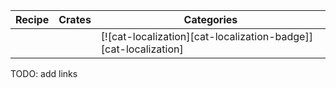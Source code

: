 | Recipe | Crates | Categories |
|--------|--------|------------|
|  |  | [![cat-localization][cat-localization-badge]][cat-localization] |

<div class="hidden">
TODO: add links
</div>
